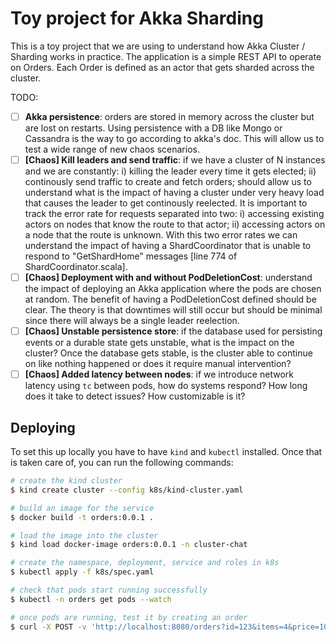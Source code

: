 # Toy project for Akka Sharding

This is a toy project that we are using to understand how Akka Cluster / Sharding works in practice. The application is a simple 
REST API to operate on Orders. Each Order is defined as an actor that gets sharded across the cluster.

TODO:
* [ ] **Akka persistence**: orders are stored in memory across the cluster but are lost on restarts. Using persistence with a DB like Mongo or Cassandra is the way to go according to akka's doc. This will allow us to test a wide range of new chaos scenarios.
* [ ] **[Chaos] Kill leaders and send traffic**: if we have a cluster of N instances and we are constantly: i) killing the leader every time it gets elected; ii) continously send traffic to create and fetch orders; should allow us to understand what is the impact of having a cluster under very heavy load that causes the leader to get continously reelected. It is important to track the error rate for requests separated into two: i) accessing existing actors on nodes that know the route to that actor; ii) accessing actors on a node that the route is unknown. With this two error rates we can understand the impact of having a ShardCoordinator that is unable to respond to "GetShardHome" messages [line 774 of ShardCoordinator.scala].
* [ ] **[Chaos] Deployment with and without PodDeletionCost**: understand the impact of deploying an Akka application where the pods are chosen at random. The benefit of having a PodDeletionCost defined should be clear. The theory is that downtimes will still occur but should be minimal since there will always be a single leader reelection.
* [ ] **[Chaos] Unstable persistence store**: if the database used for persisting events or a durable state gets unstable, what is the impact on the cluster? Once the database gets stable, is the cluster able to continue on like nothing happened or does it require manual intervention?
* [ ] **[Chaos] Added latency between nodes**: if we introduce network latency using `tc` between pods, how do systems respond? How long does it take to detect issues? How customizable is it?

## Deploying
To set this up locally you have to have `kind` and `kubectl` installed. Once that is taken care of, you can run the following commands:

```sh
# create the kind cluster
$ kind create cluster --config k8s/kind-cluster.yaml

# build an image for the service
$ docker build -t orders:0.0.1 .

# load the image into the cluster
$ kind load docker-image orders:0.0.1 -n cluster-chat

# create the namespace, deployment, service and roles in k8s
$ kubectl apply -f k8s/spec.yaml

# check that pods start running successfully
$ kubectl -n orders get pods --watch

# once pods are running, test it by creating an order
$ curl -X POST -v 'http://localhost:8080/orders?id=123&items=4&price=10.5&userID=4'
```
